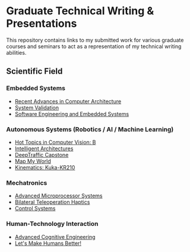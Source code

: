 # Graduate Technical Writing & Presentations
This repository contains links to my submitted work for various graduate courses and seminars to act as a representation of my technical writing abilities.

## Scientific Field
### Embedded Systems <html>
  <head>
    <!-- Place your kit's code here -->
   <script src="https://kit.fontawesome.com/ff62c7b04b.js"></script>
  </head>
<i class="fas fa-user-astronaut"></i>


* [Recent Advances in Computer Architecture](https://github.com/Ohara124c41/Graduate_Technical_Writing/tree/master/Seminars/Recent%20Advances%20in%20Computer%20Architecture)
* [System Validation](https://github.com/Ohara124c41/ASML-Wafer_Stepper)
* [Software Engineering and Embedded Systems](https://github.com/Ohara124c41/Graduate_Technical_Writing/tree/master/Seminars/Software%20Engineering%20and%20Embedded%20Systems)

### Autonomous Systems (Robotics / AI / Machine Learning) <i class="fas fa-robot"></i>
* [Hot Topics in Computer Vision: B](https://github.com/Ohara124c41/Graduate_Technical_Writing/tree/master/Autonomous%20Systems/Hot%20Topics%20in%20Computer%20Vision)
* [Intelligent Architectures](https://github.com/Ohara124c41/Intelligent_Architectures-ViZDoom)
* [DeepTraffic Capstone](https://github.com/Ohara124c41/MLND-Capstone-DeepTraffic)
* [Map My World](https://github.com/Ohara124c41/RSEND-Map_My_World)
* [Kinematics: Kuka-KR210](https://github.com/Ohara124c41/RoboND-Kinematics-Kuka-KR210)


### Mechatronics

* [Advanced Microprocessor Systems](https://github.com/Ohara124c41/Hunter-UA-Drone)
* [Bilateral Teleoperation Haptics](https://github.com/Ohara124c41/Haptics-Bilateral_Teleoperation-1DOF_Experiments)
* [Control Systems](https://github.com/Ohara124c41/FlexSat)


### Human-Technology Interaction
* [Advanced Cognitive Engineering](https://github.com/Ohara124c41/Graduate_Technical_Writing/tree/master/Human%20Technology%20Interaction/Advanced%20Cognitive%20Engineering)
* [Let's Make Humans Better!](https://github.com/Ohara124c41/Graduate_Technical_Writing/tree/master/Human%20Technology%20Interaction/Let's%20Make%20Humans%20Better)



